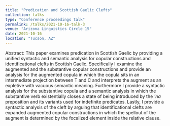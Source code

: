 ```yaml
---
title: "Predication and Scottish Gaelic Clefts"
collection: talks
type: "Conference proceedings talk"
permalink: /talks/2021-10-16-talk-3
venue: "Arizona Linguistics Circle 15"
date: 2021-10-16
location: "Tucson, AZ"
---
```


Abstract: This paper examines predication in Scottish Gaelic by providing a unified syntactic and semantic analysis for copular constructions and identificational clefts in Scottish Gaelic. Specifically I examine the augmented and the substantive copular constructions and provide an analysis for the augmented copula in which the copula sits in an intermediate projection between T and C and interprets the augment as an expletive with vacuous semantic meaning. Furthermore I provide a syntactic analysis for the substantive copula and a semantic analysis in which the substantive verb existentially closes a state of being introduced by the *'na* preposition and its variants used for indefinite predicates. Lastly, I provide a syntactic analysis of the cleft by arguing that identificational clefts are expanded augmented copular constructions in which the spellout of the augment is determined by the focalized element inside the relative clause.
